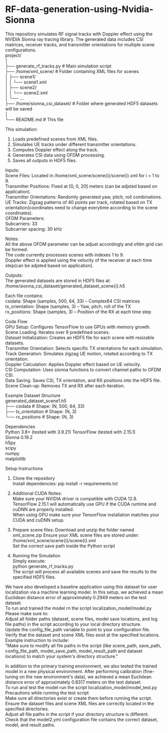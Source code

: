 # RF-data-generation-using-Nvidia-Sionna  
This repository simulates RF signal tracks with Doppler effect using the NVIDIA Sionna ray tracing library. The generated data includes CSI matrices, receiver tracks, and transmitter orientations for multiple scene configurations.  
project/  
│  
├── generate_rf_tracks.py      # Main simulation script  
├── /home/xml_scene/           # Folder containing XML files for scenes  
│   ├── scene1/  
│   │    └── scene1.xml  
│   ├── scene2/   
│   │    └── scene2.xml  
│   └── ...  
├── /home/sionna_csi_dataset/  # Folder where generated HDF5 datasets will be saved  
│  
└── README.md                  # This file  
  
This simulation:  
1. Loads predefined scenes from XML files.    
2. Simulates UE tracks under different transmitter orientations.  
3. Computes Doppler effect along the track.  
4. Generates CSI data using OFDM processing.  
5. Saves all outputs in HDF5 files.  
    
Inputs:  
Scene Files: Located in /home/xml_scene/scene{i}/scene{i}.xml for i = 1 to 9.  
Transmitter Positions: Fixed at [0, 0, 20] meters (can be adjsted based on application).  
Transmitter Orientations: Randomly generated yaw, pitch, roll combinations.  
UE Tracks: Zigzag patterns of 40 points per track, rotated based on TX orientation(coordinates need to change everytime according to the scene coordinates).  
OFDM Parameters:  
Subcarriers: 33  
Subcarrier spacing: 30 kHz  

Notes:  
All the above OFDM parameter can be adjust accordingly and ofdm grid can be formed.  
The code currently processes scenes with indexes 1 to 9.  
Doppler effect is applied using the velocity of the receiver at each time step(can be adjsted based on application).  
  
 Outputs:  
The generated datasets are stored in HDF5 files at:  
/home/sionna_csi_dataset/generated_dataset_scene{i}.h5  
  
Each file contains:  
csidata: Shape (samples, 500, 64, 33) – Complex64 CSI matrices  
tx_orientation: Shape (samples, 3) – Yaw, pitch, roll of the TX  
rx_positions: Shape (samples, 3) – Position of the RX at each time step  

 Code Flow  
GPU Setup: Configures TensorFlow to use GPUs with memory growth.  
Scene Loading: Iterates over 9 predefined scenes.  
Dataset Initialization: Creates an HDF5 file for each scene with resizable datasets.  
Transmitter Orientation: Selects specific TX orientations for each simulation.  
Track Generation: Simulates zigzag UE motion, rotated according to TX orientation.  
Doppler Calculation: Applies Doppler effect based on UE velocity.  
CSI Computation: Uses sionna functions to convert channel paths to OFDM CSI.  
Data Saving: Saves CSI, TX orientation, and RX positions into the HDF5 file.  
Scene Clean-up: Removes TX and RX after each iteration.   
   
Example Dataset Structure  
generated_dataset_scene1.h5  
├── csidata           # Shape: (N, 500, 64, 33)  
├── tx_orientation    # Shape: (N, 3)  
└── rx_positions      # Shape: (N, 3)  
  
Dependencies  
Python 3.8+  (tested with 3.9.21)
TensorFlow (tested with 2.15.1)  
Sionna 0.19.2  
h5py  
scipy  
numpy  
matplotlib  
  
Setup Instructions  
1. Clone the repository  
Install dependencies: pip install -r requirements.txt  
2. Additional CUDA Notes:  
Make sure your NVIDIA driver is compatible with CUDA 12.8.  
TensorFlow 2.15.1 will automatically use GPU if the CUDA runtime and cuDNN are properly installed.  
When using GPU make sure your TensorFlow installation matches your CUDA and cuDNN setup.  
  
3. Prepare scene files:
Download and unzip the folder named xml_scene.zip
Ensure your XML scene files are stored under: /home/xml_scene/scene{i}/scene{i}.xml  
Set the correct save path inside the Python script  
  
5. Running the Simulation  
Simply execute:  
python generate_rf_tracks.py  
The script will process all available scenes and save the results to the specified HDF5 files.
  
  
We have also developed a baseline application using this dataset for user localization via a machine learning model. In this setup, we achieved a mean Euclidean distance error of approximately 0.2949 meters on the test dataset.    
To run and trained the model rn the script localization_model/model.py  
Please make sure to:  
Adjust all folder paths (dataset, scene files, model save locations, and log file paths) in the script according to your local directory structure.   
Update the config_file_path variable to point to your configuration file.  
Verify that the dataset and scene XML files exist at the specified locations.  
Example instruction to include:  
"Make sure to modify all file paths in the script (like scene_path, save_path, config_file_path, model_save_path, model_result_path and dataset locations) to match your system's directory structure."
    
In addition to the primary training environment, we also tested the trained model in a new physical environment. After performing calibration (fine-tuning on the new environment's data), we achieved a mean Euclidean distance error of approximately 0.8317 meters on the test dataset.    
To run and test the model run the script localization_model/model_test.py    
Precautions while running the test script  
Make sure all directories exist or create them before running the script.  
Ensure the dataset files and scene XML files are correctly located in the specified directories.  
Adjust all file paths in the script if your directory structure is different.  
Check that the model2.yml configuration file contains the correct dataset, model, and result paths.  







